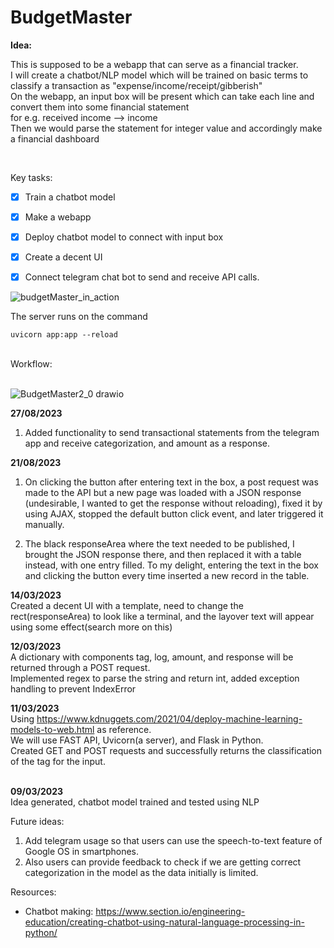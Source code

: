# BudgetMaster

**Idea:**<br>

This is supposed to be a webapp that can serve as a financial tracker. <br>
I will create a chatbot/NLP model which will be trained on basic terms to classify a transaction as "expense/income/receipt/gibberish" <br>
On the webapp, an input box will be present which can take each line and convert them into some financial statement <br>
  for e.g. received income --> income <br>
Then we would parse the statement for integer value and accordingly make a financial dashboard <br>

<br>

Key tasks: 
- [x] Train a chatbot model 
- [x] Make a webapp
- [x] Deploy chatbot model to connect with input box
- [x] Create a decent UI
- [x] Connect telegram chat bot to send and receive API calls. 


![budgetMaster_in_action](https://github.com/shubrahgupta/BudgetMaster/assets/50666757/e0da90ea-1779-43ef-a33c-0aa884b5a321)


The server runs on the command

```
uvicorn app:app --reload
```

<br>
Workflow:<br><br>


![BudgetMaster2_0 drawio](https://github.com/shubrahgupta/BudgetMaster/assets/50666757/179c6bed-ff62-4da1-90d0-06eee838a57b)


**27/08/2023** <br>
1. Added functionality to send transactional statements from the telegram app and receive categorization, and amount as a response.


**21/08/2023** <br>
1. On clicking the button after entering text in the box, a post request was made to the API but a new page was loaded with a JSON response (undesirable, I wanted to get the response without reloading), fixed it by using AJAX, stopped the default button click event, and later triggered it manually.

2. The black responseArea where the text needed to be published, I brought the JSON response there, and then replaced it with a table instead, with one entry filled. To my delight, entering the text in the box and clicking the button every time inserted a new record in the table.


**14/03/2023** <br>
Created a decent UI with a template, need to change the rect(responseArea) to look like a terminal, and the layover text will appear using some effect(search more on this)

**12/03/2023** <br>
A dictionary with components tag, log, amount, and response will be returned through a POST request. <br>
Implemented regex to parse the string and return int, added exception handling to prevent IndexError<br>


**11/03/2023** <br>
Using https://www.kdnuggets.com/2021/04/deploy-machine-learning-models-to-web.html as reference.<br>
We will use FAST API, Uvicorn(a server), and Flask in Python. <br>
Created GET and POST requests and successfully returns the classification of the tag for the input.<br>
<br>

**09/03/2023** <br>
Idea generated, chatbot model trained and tested using NLP


Future ideas:
1. Add telegram usage so that users can use the speech-to-text feature of Google OS in smartphones.
2. Also users can provide feedback to check if we are getting correct categorization in the model as the data initially is limited.
  


Resources:
* Chatbot making: https://www.section.io/engineering-education/creating-chatbot-using-natural-language-processing-in-python/
